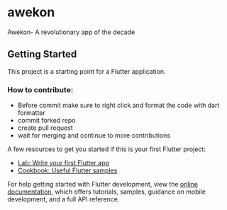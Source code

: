 # awekon

Awekon- A revolutionary app of the decade

## Getting Started

This project is a starting point for a Flutter application.

### How to contribute:
- Before commit make sure to right click and format the code with dart formatter
- commit forked repo
- create pull request
- wait for merging and continue to more contributions

A few resources to get you started if this is your first Flutter project:

- [Lab: Write your first Flutter app](https://docs.flutter.dev/get-started/codelab)
- [Cookbook: Useful Flutter samples](https://docs.flutter.dev/cookbook)

For help getting started with Flutter development, view the
[online documentation](https://docs.flutter.dev/), which offers tutorials,
samples, guidance on mobile development, and a full API reference.
